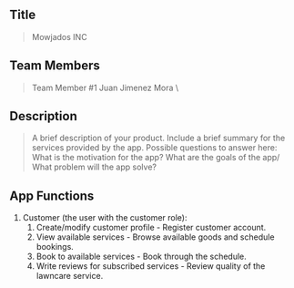 ## Title
> Mowjados INC

## Team Members
> Team Member #1 Juan Jimenez Mora \



## Description 
> A brief description of your product. Include a brief summary for the services provided by the app.
> Possible questions to answer here:  What is the motivation for the app? What are the goals of the app/ What problem will the app solve?
>

## App Functions
1. Customer (the user with the customer role):
    1. Create/modify customer profile - Register customer account.
    2. View available services - Browse available goods and schedule bookings.
    3. Book to available services - Book through the schedule.
    4. Write reviews for subscribed services - Review quality of the lawncare service.